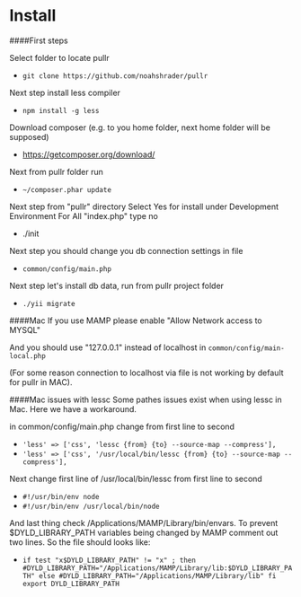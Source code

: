 Install
=====

####First steps

Select folder to locate pullr
* `git clone https://github.com/noahshrader/pullr`

Next step install less compiler
* `npm install -g less` 

Download composer (e.g. to you home folder, next home folder will be supposed)
* https://getcomposer.org/download/

Next from pullr folder run 
* `~/composer.phar update`

Next step from "pullr" directory
Select Yes for install under Development Environment
For All "index.php" type no
* ./init 

Next step you should change you db connection settings in file
* `common/config/main.php`

Next step let's install db data, run from pullr project folder
* `./yii migrate`


####Mac
If you use MAMP please enable "Allow Network access to MYSQL" 

And you should use "127.0.0.1" instead of localhost  in `common/config/main-local.php`

(For some reason connection to localhost via file is not working by default for pullr in MAC). 


####Mac issues with lessc 
Some pathes issues exist when using lessc in Mac. Here we have a workaround. 

in common/config/main.php change from first line to second 

* `'less' => ['css', 'lessc {from} {to} --source-map --compress'],`
* `'less' => ['css', '/usr/local/bin/lessc {from} {to} --source-map --compress'],`


Next change first line of /usr/local/bin/lessc from first line to second 
* `#!/usr/bin/env node`
* `#!/usr/bin/env /usr/local/bin/node`

And last thing check /Applications/MAMP/Library/bin/envars. To prevent $DYLD_LIBRARY_PATH variables being changed by MAMP comment out two lines. So the file should looks like:

* `if test "x$DYLD_LIBRARY_PATH" != "x" ; then
  #DYLD_LIBRARY_PATH="/Applications/MAMP/Library/lib:$DYLD_LIBRARY_PATH"
else
  #DYLD_LIBRARY_PATH="/Applications/MAMP/Library/lib"
fi
export DYLD_LIBRARY_PATH`
